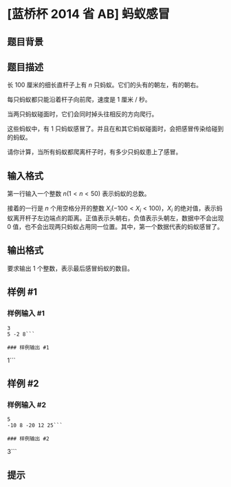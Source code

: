 # [蓝桥杯 2014 省 AB] 蚂蚁感冒

## 题目背景



## 题目描述

长 $100$ 厘米的细长直杆子上有 $n$ 只蚂蚁。它们的头有的朝左，有的朝右。

每只蚂蚁都只能沿着杆子向前爬，速度是 $1$ 厘米 / 秒。

当两只蚂蚁碰面时，它们会同时掉头往相反的方向爬行。

这些蚂蚁中，有 $1$ 只蚂蚁感冒了。并且在和其它蚂蚁碰面时，会把感冒传染给碰到的蚂蚁。

请你计算，当所有蚂蚁都爬离杆子时，有多少只蚂蚁患上了感冒。

## 输入格式

第一行输入一个整数 $n(1<n<50)$ 表示蚂蚁的总数。

接着的一行是 $n$ 个用空格分开的整数 $X_i(-100<X_i<100)$，$X_i$ 的绝对值，表示蚂蚁离开杆子左边端点的距离。正值表示头朝右，负值表示头朝左，数据中不会出现 $0$ 值，也不会出现两只蚂蚁占用同一位置。其中，第一个数据代表的蚂蚁感冒了。



## 输出格式

要求输出 $1$ 个整数，表示最后感冒蚂蚁的数目。

## 样例 #1

### 样例输入 #1
```
3
5 -2 8```

### 样例输出 #1

```
1```

## 样例 #2

### 样例输入 #2
```
5
-10 8 -20 12 25```

### 样例输出 #2

```
3```

## 提示


